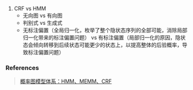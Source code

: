 1. CRF vs HMM
    - 无向图 vs 有向图
    - 判别式 vs 生成式
    - 无标注偏置（全局归一化，枚举了整个隐状态序列的全部可能，消除局部归一化带来的标注偏置问题） vs 有标注偏置（局部归一化的原因，隐状态会倾向转移到后续状态可能更少的状态上，以提高整体的后验概率，导致标注偏置问题）



### References
> [概率图模型体系：HMM、MEMM、CRF](https://zhuanlan.zhihu.com/p/33397147)

